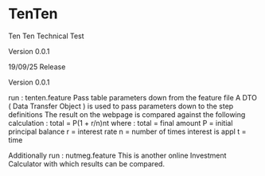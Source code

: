 # TenTen
Ten Ten Technical Test

Version 0.0.1 

19/09/25 Release

Version 0.0.1

run : tenten.feature
Pass table parameters down from the feature file
A DTO ( Data Transfer Object ) is used to pass parameters down to the step definitions
The result on the webpage is compared against the following calculation :
total = P(1 + r/n)nt
where :
total = final amount
P = initial principal balance
r = interest rate
n = number of times interest is appl
t = time

Additionally run : 
nutmeg.feature
This is another online Investment Calculator with which results can be compared.

